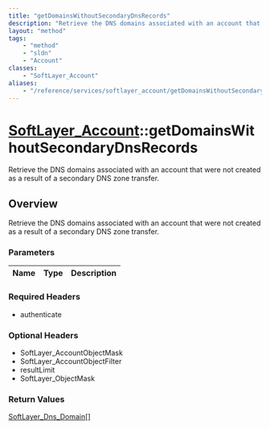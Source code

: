 ```yaml
---
title: "getDomainsWithoutSecondaryDnsRecords"
description: "Retrieve the DNS domains associated with an account that were not created as a result of a secondary DNS zone transfer."
layout: "method"
tags:
    - "method"
    - "sldn"
    - "Account"
classes:
    - "SoftLayer_Account"
aliases:
    - "/reference/services/softlayer_account/getDomainsWithoutSecondaryDnsRecords"
---
```

# [SoftLayer_Account](/reference/services/SoftLayer_Account)::getDomainsWithoutSecondaryDnsRecords

Retrieve the DNS domains associated with an account that were not created as a result of a secondary DNS zone transfer.


## Overview 
Retrieve the DNS domains associated with an account that were not created as a result of a secondary DNS zone transfer.

### Parameters 
|Name | Type | Description |
| --- | --- | --- |


### Required Headers
* authenticate

### Optional Headers
* SoftLayer_AccountObjectMask
* SoftLayer_AccountObjectFilter
* resultLimit
* SoftLayer_ObjectMask

### Return Values
<a href='/reference/datatypes/SoftLayer_Dns_Domain'>SoftLayer_Dns_Domain[] </a>

